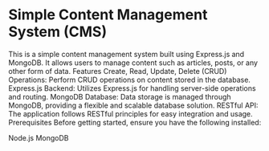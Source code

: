# Simple Content Management System (CMS)
This is a simple content management system built using Express.js and MongoDB. It allows users to manage content such as articles, posts, or any other form of data.
Features
Create, Read, Update, Delete (CRUD) Operations: Perform CRUD operations on content stored in the database.
Express.js Backend: Utilizes Express.js for handling server-side operations and routing.
MongoDB Database: Data storage is managed through MongoDB, providing a flexible and scalable database solution.
RESTful API: The application follows RESTful principles for easy integration and usage.
Prerequisites
Before getting started, ensure you have the following installed:

Node.js
MongoDB
